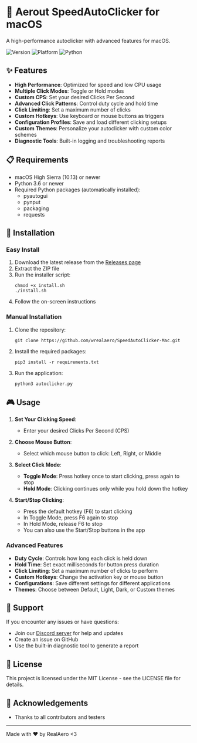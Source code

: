 # 🚀 Aerout SpeedAutoClicker for macOS

A high-performance autoclicker with advanced features for macOS.

![Version](https://img.shields.io/badge/version-2.0.0-blue)
![Platform](https://img.shields.io/badge/platform-macOS-lightgrey)
![Python](https://img.shields.io/badge/python-3.6%2B-green)

## ✨ Features

- **High Performance**: Optimized for speed and low CPU usage
- **Multiple Click Modes**: Toggle or Hold modes
- **Custom CPS**: Set your desired Clicks Per Second
- **Advanced Click Patterns**: Control duty cycle and hold time
- **Click Limiting**: Set a maximum number of clicks
- **Custom Hotkeys**: Use keyboard or mouse buttons as triggers
- **Configuration Profiles**: Save and load different clicking setups
- **Custom Themes**: Personalize your autoclicker with custom color schemes
- **Diagnostic Tools**: Built-in logging and troubleshooting reports

## 📋 Requirements

- macOS High Sierra (10.13) or newer
- Python 3.6 or newer
- Required Python packages (automatically installed):
  - pyautogui
  - pynput
  - packaging
  - requests

## 🔧 Installation

### Easy Install

1. Download the latest release from the [Releases page](https://github.com/wrealaero/SpeedAutoClicker-Mac/releases)
2. Extract the ZIP file
3. Run the installer script:
   ```
   chmod +x install.sh
   ./install.sh
   ```
4. Follow the on-screen instructions

### Manual Installation

1. Clone the repository:
   ```
   git clone https://github.com/wrealaero/SpeedAutoClicker-Mac.git
   ```
2. Install the required packages:
   ```
   pip3 install -r requirements.txt
   ```
3. Run the application:
   ```
   python3 autoclicker.py
   ```

## 🎮 Usage

1. **Set Your Clicking Speed**:
   - Enter your desired Clicks Per Second (CPS)

2. **Choose Mouse Button**:
   - Select which mouse button to click: Left, Right, or Middle

3. **Select Click Mode**:
   - **Toggle Mode**: Press hotkey once to start clicking, press again to stop
   - **Hold Mode**: Clicking continues only while you hold down the hotkey

4. **Start/Stop Clicking**:
   - Press the default hotkey (F6) to start clicking
   - In Toggle Mode, press F6 again to stop
   - In Hold Mode, release F6 to stop
   - You can also use the Start/Stop buttons in the app

### Advanced Features

- **Duty Cycle**: Controls how long each click is held down
- **Hold Time**: Set exact milliseconds for button press duration
- **Click Limiting**: Set a maximum number of clicks to perform
- **Custom Hotkeys**: Change the activation key or mouse button
- **Configurations**: Save different settings for different applications
- **Themes**: Choose between Default, Light, Dark, or Custom themes

## 🤝 Support

If you encounter any issues or have questions:

- Join our [Discord server](https://discord.gg/shA7X2Wesr) for help and updates
- Create an issue on GitHub
- Use the built-in diagnostic tool to generate a report

## 📝 License

This project is licensed under the MIT License - see the LICENSE file for details.

## 🙏 Acknowledgements

- Thanks to all contributors and testers

---

Made with ❤️ by RealAero <3
